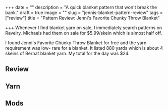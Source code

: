 +++
date = ""
description = "A quick blanket pattern that won't break the bank."
draft = true
image = ""
slug = "jennis-blanket-pattern-review"
tags = ["review"]
title = "Pattern Review: Jenni's Favorite Chunky Throw Blanket"

+++
Whenever I find blanket yarn on sale, I immediately search patterns on Ravelry. Michaels had them on sale for $5.99/skein which is almost half off. 

I found Jenni's Favorite Chunky Throw Blanket for free and the yarn requirement was low- rare for a blanket. It listed 880 yards which is about 4 skeins of Bernat blanket yarn. My total for the day was $24.

## Review

## Yarn

## Mods